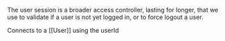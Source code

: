 The user session is a broader access controller, lasting for longer, that we use to validate if a user is not yet logged in, or to force logout a user.

Connects to a [[User]] using the userId